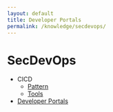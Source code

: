 ```yaml
---
layout: default
title: Developer Portals
permalink: /knowledge/secdevops/
---
```


# SecDevOps

 - CICD
    - [Pattern](/knowledge/secdevops/cicd-pattern)
    - [Tools](/knowledge/secdevops/cicd/)
 - [Developer Portals](/knowledge/secdevops/developer-portals/)